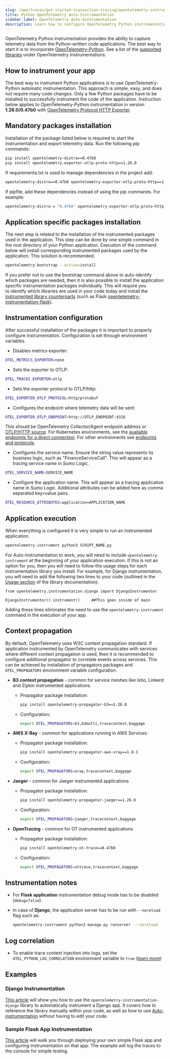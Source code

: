 ```yaml
---
slug: /apm/traces/get-started-transaction-tracing/opentelemetry-instrumentation/python
title: Python OpenTelemetry Auto-Instrumentation
sidebar_label: OpenTelemetry Auto-Instrumentation
description: Learn how to configure OpenTelemetry Python instrumentation to capture data from the python written code applications.
---
```


OpenTelemetry Python instrumentation provides the ability to capture telemetry data from the Python-written code applications. The best way to start it is to incorporate [OpenTelemetry-Python](https://github.com/open-telemetry/opentelemetry-python). See a list of the [supported libraries](https://github.com/open-telemetry/opentelemetry-python-contrib/tree/main/instrumentation) under OpenTelemetry Instrumentations.

## How to instrument your app

The best way to instrument Python applications is to use OpenTelemetry-Python automatic instrumentation. This approach is simple, easy, and does not require many code changes. Only a few Python packages have to be installed to successfully instrument the code of the application. Instruction below applies to OpenTelemetry-Python instrumentation in version **1.26.0/0.47b0** with [OpenTelemetry Protocol HTTP Exporter](https://github.com/open-telemetry/opentelemetry-python/tree/v1.26.0/exporter/opentelemetry-exporter-otlp-proto-http).

## Mandatory packages installation

Installation of the package listed below is required to start the instrumentation and export telemetry data. Run the following pip commands:  

```bash
pip install opentelemetry-distro==0.47b0
pip install opentelemetry-exporter-otlp-proto-http==1.26.0
```

If requirements.txt is used to manage dependencies in the project add:

```bash
opentelemetry-distro==0.47b0 opentelemetry-exporter-otlp-proto-http==1.26.0
```

If pipfile, add these dependencies instead of using the pip commands. For example:

```bash
opentelemetry-distro = "0.47b0" opentelemetry-exporter-otlp-proto-http = "1.26.0"
```

## Application specific packages installation

The next step is related to the installation of the instrumented packages used in the application. This step can be done by one simple command in the root directory of your Python application. Execution of the command below will install corresponding instrumented packages used by the application. This solution is recommended.

```bash
opentelemetry-bootstrap --action=install
```

If you prefer not to use the bootstrap command above to auto-identify which packages are needed, then it is also possible to install the application specific instrumentation packages individually. This will require you to identify which libraries are used in your code today and install the [instrumented library counterparts](https://github.com/open-telemetry/opentelemetry-python-contrib/tree/v0.47b0/instrumentation) (such as Flask [opentelemetry-instrumentation-flask](https://github.com/open-telemetry/opentelemetry-python-contrib/tree/v0.47b0/instrumentation/opentelemetry-instrumentation-flask)).

## Instrumentation configuration

After successful installation of the packages it is important to properly configure instrumentation. Configuration is set through environment variables.

* Disables metrics exporter:

 ```bash
 OTEL_METRICS_EXPORTER=none
 ```

* Sets the exporter to OTLP:

```bash
OTEL_TRACES_EXPORTER=otlp
```

* Sets the exporter protocol to OTLP/http:

```bash
OTEL_EXPORTER_OTLP_PROTOCOL=http/protobuf
```

* Configures the endpoint where telemetry data will be sent:

```bash
OTEL_EXPORTER_OTLP_ENDPOINT=http://OTLP_ENDPOINT:4318
```

This should be OpenTelemetry Collector/Agent endpoint address or [OTLP/HTTP source](/docs/send-data/hosted-collectors/http-source/otlp). For Kubernetes environments, see the [available endpoints for a direct connection](docs/apm/traces/get-started-transaction-tracing/set-up-traces-collection-for-kubernetes-environments.md). For other environments see [endpoints and protocols](docs/apm/traces/get-started-transaction-tracing/set-up-traces-collection-for-other-environments.md).

* Configures the service name. Ensure the string value represents its business logic, such as "FinanceServiceCall". This will appear as a tracing service name in Sumo Logic.

```bash
OTEL_SERVICE_NAME=SERVICE_NAME
```

* Configure the application name. This will appear as a tracing application name in Sumo Logic. Additional attributes can be added here as comma separated key=value pairs.

```bash
OTEL_RESOURCE_ATTRIBUTES=application=APPLICATION_NAME
```

## Application execution

When everything is configured it is very simple to run an instrumented application.

```bash
opentelemetry-instrument python3 SCRIPT_NAME.py
```

For Auto-instrumentation to work, you will need to include `opentelemetry-instrument` at the beginning of your application execution. If this is not an option for you, then you will need to follow the usage steps for each instrumentation library you install. For example, for Django instrumentation, you will need to add the following two lines to your code (outlined in the [Usage section](https://opentelemetry-python-contrib.readthedocs.io/en/latest/instrumentation/django/django.html#id1) of the library documentation):

```
from opentelemetry.instrumentation.django import DjangoInstrumentor

DjangoInstrumentor().instrument()     ##This goes inside of main
```

Adding these lines eliminates the need to use the `opentelemetry-instrument` command in the execution of your app.

## Context propagation

By default, OpenTelemetry uses W3C context propagation standard. If application instrumented by OpenTelemetry communicates with services where different context propagation is used, then it is recommended to configure additional propagator to correlate events across services. This can be achieved by installation of propagators packages and `OTEL_PROPAGATORS` environment variable configuration.

* **B3 context propagation** - common for service meshes like Istio, Linkerd and Zipkin instrumented applications.  
  * Propagator package installation:

      ```bash
      pip install opentelemetry-propagator-b3==1.26.0
      ```  

  * Configuration:

      ```bash
      export OTEL_PROPAGATORS=b3,b3multi,tracecontext,baggage
      ```

* **AWS X-Ray** - common for applications running in AWS Services:
  * Propagator package installation:

      ```bash
      pip install opentelemetry-propagator-aws-xray==1.0.1
      ```  

  * Configuration:

      ```bash
      export OTEL_PROPAGATORS=xray,tracecontext,baggage
      ```

* **Jaeger** - common for Jaeger instrumented applications  
  * Propagator package installation:

      ```bash
      pip install opentelemetry-propagator-jaeger==1.26.0
      ```  

  * Configuration:

      ```bash
      export OTEL_PROPAGATORS=jaeger,tracecontext,baggage
      ```

* **OpenTracing** - common for OT instrumented applications  
  * Propagator package installation:

      ```bash
      pip install opentelemetry-ot-trace==0.47b0
      ```  

  * Configuration:

      ```bash
      export OTEL_PROPAGATORS=ottrace,tracecontext,baggage
      ```

## Instrumentation notes

* For **Flask application** instrumentation debug mode has to be disabled (`debug=false`).
* In case of **Django**, the application server has to be run with `--noreload` flag such as:

   ```bash
   opentelemetry-instrument python3 manage.py runserver ---noreload
   ```

## Log correlation

* To enable trace context injection into logs, set the `OTEL_PYTHON_LOG_CORRELATION` environment variable to `true` ([learn more](https://opentelemetry-python-contrib.readthedocs.io/en/latest/instrumentation/logging/logging.html#enable-trace-context-injection))


## Examples

### Django Instrumentation

[This article](https://opentelemetry-python.readthedocs.io/en/stable/examples/django/README.html#django-instrumentation) will show you how to use the `opentelemetry-instrumentation-django` library to automatically instrument a Django app. It covers how to reference the library manually within your code, as well as how to use [Auto-instrumentation](https://opentelemetry-python.readthedocs.io/en/stable/examples/django/README.html#auto-instrumentation) without having to edit your code.

### Sample Flask App Instrumentation

[This article](https://opentelemetry.io/docs/languages/python/getting-started/) will walk you through deploying your own simple Flask app and configuring instrumentation on that app. The example will log the traces to the console for simple testing.

